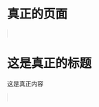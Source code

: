 # 真正的页面

<w-layout :env="env" :rule="menuTestRule" class="demo" logoutAction="https://www.easy-mock.com/mock/5ab386ecca15e11ded65b593/chinese/getLoginOutCallBackUrl" :navs="barTestRule" title="二级导航">
  <h1>这是真正的标题</h1>
  <p>这是真正内容</p>
</w-layout>

<script>
import WLayout from '../emmenu/core/layout/Layout';
//  权限测试数据
import menuTestRule from './menudata';
//  二级白色导航测试数据
import barTestRule from './barDatas';
//  环境地址配置
import envConf from './env';

export default {
  data() {
    return {
      env: envConf.production,
      barTestRule,
      menuTestRule,
    };
  },
  components: {
    WLayout,
  },
  methods: {
  },
}
</script>

<style lang="scss">
@import '../emmenu/assets/css/menu.scss';
@import '../emmenu/assets/css/bar.scss';

.demo {
  position: relative;
  height: 500px;
  border: 1px solid #dcdcdc;
}
</style>
